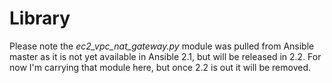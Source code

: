 # Library

Please note the *ec2_vpc_nat_gateway.py* module was pulled from Ansible master as it is not yet available in Ansible 2.1, but will be released in 2.2. For now I'm carrying that module here, but once 2.2 is out it will be removed.
